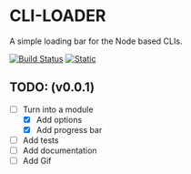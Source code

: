 # CLI-LOADER

A simple loading bar for the Node based CLIs.

[![Build Status](https://img.shields.io/travis/username/repo.svg)](https://travis-ci.org/username/repo)
[![Static](https://img.shields.io/badge/dynamic/json?label=version&query=%24.version&url=https%3A%2F%2Fraw.githubusercontent.com%2Fdamienbullis%2Fcli-loader%2Fmain%2F.badges.json)](https://github.com/damienbullis/cli-loader)

## TODO: (v0.0.1)

- [ ] Turn into a module
  - [x] Add options
  - [x] Add progress bar
- [ ] Add tests
- [ ] Add documentation
- [ ] Add Gif
